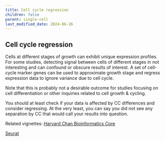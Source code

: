 ```yaml
---
title: Cell cycle regression
children: false
parent: single-cell
last_modified_date: 2024-06-26
---
```


## Cell cycle regression

Cells at different stages of growth can exhibit unique expression profiles. For some studies, detecting signal between cells of different stages in not interesting and can confound or obscure results of interest. A set of cell-cycle marker genes can be used to approximate growth stage and regress expression data to ignore variance due to cell cycle.

Note that this is probably not a desirable outcome for studies focusing on cell differentiation or other inquiries related to cell growth & cycling. 

You should at least check if your data is affected by CC differences and consider regressing. At the very least, you can say you did not see any separation by CC that would call your results into question. 

Related vignettes: [Harvard Chan Bioinformatics Core](https://github.com/hbctraining/scRNA-seq_online/blob/master/lessons/cell_cycle_scoring.md)

[Seurat](https://satijalab.org/seurat/articles/cell_cycle_vignette.html)
